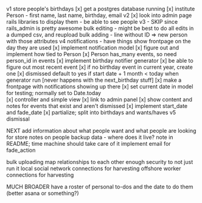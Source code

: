 v1
store people's birthdays
  [x] get a postgres database running
  [x] institute Person - first name, last name, birthday, email
v2
  [x] look into admin page rails libraries to display them - be able to see people
v3 - SKIP since rails_admin is pretty awesome
  bulk editing - might be best to do all edits in a dumped csv, and reupload
  bulk adding - line without ID => new person with those attributes
v4 notifications - have things show frontpage on the day they are used
  [x] implement notification model
  [x] figure out and implement how tied to Person
    [x] Person has_many events, so need person_id in events
  [x] implement birthday notifier generator
    [x] be able to figure out most recent event
    [x] if no birthday event in current year, create one
    [x] dismissed default to yes if start date + 1 month < today when generator run [never happens with the next_birthday stuff]
  [x] make a frontpage with notifications showing up there
    [x] set current date in model for testing; normally set to Date.today  
    [x] controller and simple view
    [x] link to admin panel
    [x] show content and notes for events that exist and aren't dismissed
    [x] implement start_date and fade_date
    [x] partialize; split into birthdays and wants/haves
v5 dismissal

NEXT
add information about what people want and what people are looking for
store notes on people
backup data - where does it live? note in README; time machine should take care of it
implement email for fade_action

bulk uploading
map relationships to each other
enough security to not just run it local
social network connections for harvesting
offshore worker connections for harvesting

MUCH BROADER
have a roster of personal to-dos and the date to do them (better asana or something?)